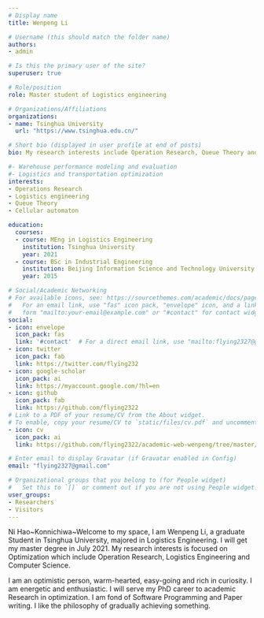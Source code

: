 ```yaml
---
# Display name
title: Wenpeng Li

# Username (this should match the folder name)
authors:
- admin

# Is this the primary user of the site?
superuser: true

# Role/position
role: Master student of Logistics engineering

# Organizations/Affiliations
organizations:
- name: Tsinghua University
  url: "https://www.tsinghua.edu.cn/"

# Short bio (displayed in user profile at end of posts)
bio: My research interests include Operation Research, Queue Theory and Cellular Automaton.

#- Warehouse performance modeling and evaluation
#- Logistics and transportation optimization
interests:
- Operations Research
- Logistics engineering
- Queue Theory
- Cellular automaton

education:
  courses:
  - course: MEng in Logistics Engineering
    institution: Tsinghua University
    year: 2021
  - course: BSc in Industrial Engineering
    institution: Beijing Information Science and Technology University
    year: 2015

# Social/Academic Networking
# For available icons, see: https://sourcethemes.com/academic/docs/page-builder/#icons
#   For an email link, use "fas" icon pack, "envelope" icon, and a link in the
#   form "mailto:your-email@example.com" or "#contact" for contact widget.
social:
- icon: envelope
  icon_pack: fas
  link: '#contact'  # For a direct email link, use "mailto:flying2327@gmail.com".
- icon: twitter
  icon_pack: fab
  link: https://twitter.com/flying232
- icon: google-scholar
  icon_pack: ai
  link: https://myaccount.google.com/?hl=en
- icon: github
  icon_pack: fab
  link: https://github.com/flying2322
# Link to a PDF of your resume/CV from the About widget.
# To enable, copy your resume/CV to `static/files/cv.pdf` and uncomment the lines below.
- icon: cv
  icon_pack: ai
  link: https://github.com/flying2322/academic-web-wenpeng/tree/master/static/files/cv.pdf

# Enter email to display Gravatar (if Gravatar enabled in Config)
email: "flying2327@gmail.com"

# Organizational groups that you belong to (for People widget)
#   Set this to `[]` or comment out if you are not using People widget.
user_groups:
- Researchers
- Visitors
---
```


Ni Hao~Konnichiwa~Welcome to my space, I am Wenpeng Li, a graduate Student in Tsinghua University, majored in Logistics Engineering. I will get my master degree in July 2021. My research interests is focused on Optimization which include Operation Research, Logistics Engineering and Computer Science.  

I am an optimistic person, warm-hearted, easy-going and rich in curiosity. I am energetic and enthusiastic. I will serve my PhD career to academic Research in optimization. I am fond of Software Programming and Paper writing. I like the philosophy of gradually achieving something. 
